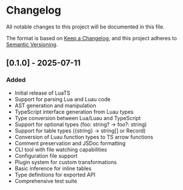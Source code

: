 # Changelog

All notable changes to this project will be documented in this file.

The format is based on [Keep a Changelog](https://keepachangelog.com/en/1.0.0/),
and this project adheres to [Semantic Versioning](https://semver.org/spec/v2.0.0.html).

## [0.1.0] - 2025-07-11

### Added
- Initial release of LuaTS
- Support for parsing Lua and Luau code
- AST generation and manipulation
- TypeScript interface generation from Luau types
- Type conversion between Lua/Luau and TypeScript
- Support for optional types (foo: string? → foo?: string)
- Support for table types ({string} → string[] or Record)
- Conversion of Luau function types to TS arrow functions
- Comment preservation and JSDoc formatting
- CLI tool with file watching capabilities
- Configuration file support
- Plugin system for custom transformations
- Basic inference for inline tables
- Type definitions for exported API
- Comprehensive test suite
